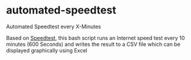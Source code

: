 # automated-speedtest
Automated Speedtest every X-Minutes

Based on [Speedtest](https://www.speedtest.net/de/apps/cli), this bash script runs an Internet speed test every 10 minutes (600 Seconds) and writes the result to a CSV file which can be displayed graphically using Excel
